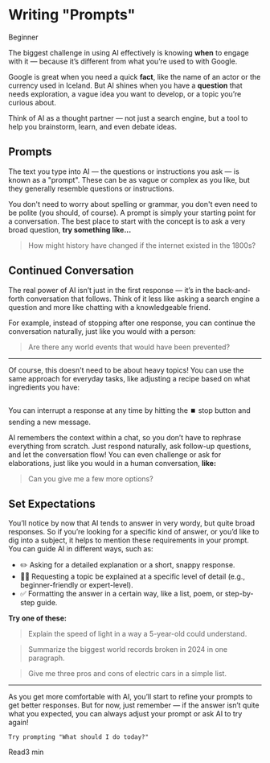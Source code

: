# Writing "Prompts"
<div class="tag"><span class="level-1">Beginner</span></div>

The biggest challenge in using AI effectively is knowing **when** to engage with it — because it’s different from what you’re used to with Google.

Google is great when you need a quick **fact**, like the name of an actor or the currency used in Iceland. But AI shines when you have a **question** that needs exploration, a vague idea you want to develop, or a topic you’re curious about.

Think of AI as a thought partner — not just a search engine, but a tool to help you brainstorm, learn, and even debate ideas.

## Prompts
The text you type into AI — the questions or instructions you ask — is known as a "prompt". These can be as vague or complex as you like, but they generally resemble questions or instructions.

You don't need to worry about spelling or grammar, you don't even need to be polite (you should, of course). A prompt is simply your starting point for a conversation. The best place to start with the concept is to ask a very broad question, **try something like...**

> How might history have changed if the internet existed in the 1800s?

## Continued Conversation
The real power of AI isn’t just in the first response — it’s in the back-and-forth conversation that follows. Think of it less like asking a search engine a question and more like chatting with a knowledgeable friend.

For example, instead of stopping after one response, you can continue the conversation naturally, just like you would with a person:

> Are there any world events that would have been prevented?

***

Of course, this doesn't need to be about heavy topics! You can use the same approach for everyday tasks, like adjusting a recipe based on what ingredients you have:

<picture>
  <source srcset="./assets/images/follow-on-conversations-dark.png" media="(prefers-color-scheme:dark)">
  <img class="lazyload" data-src="./assets/images/follow-on-conversations.png" />
</picture>

You can interrupt a response at any time by hitting the ⏹️ stop button and sending a new message.

AI remembers the context within a chat, so you don’t have to rephrase everything from scratch. Just respond naturally, ask follow-up questions, and let the conversation flow! You can even challenge or ask for elaborations, just like you would in a human conversation, **like:**

> Can you give me a few more options?

## Set Expectations
You’ll notice by now that AI tends to answer in very wordy, but quite broad responses. So if you’re looking for a specific kind of answer, or you’d like to dig into a subject, it helps to mention these requirements in your prompt. You can guide AI in different ways, such as:

- ✏️ Asking for a detailed explanation or a short, snappy response.
- 👶🏼 Requesting a topic be explained at a specific level of detail (e.g., beginner-friendly or expert-level).
- ✅ Formatting the answer in a certain way, like a list, poem, or step-by-step guide.

**Try one of these:**

> Explain the speed of light in a way a 5-year-old could understand.

> Summarize the biggest world records broken in 2024 in one paragraph.

> Give me three pros and cons of electric cars in a simple list.

***

As you get more comfortable with AI, you’ll start to refine your prompts to get better responses. But for now, just remember — if the answer isn’t quite what you expected, you can always adjust your prompt or ask AI to try again!

```
Try prompting "What should I do today?"
```

<div class="open-prompt"><span>Read</span><span class="time">3 min</span></div>

<div class="ml-embedded" data-form="GQXP4U"></div>